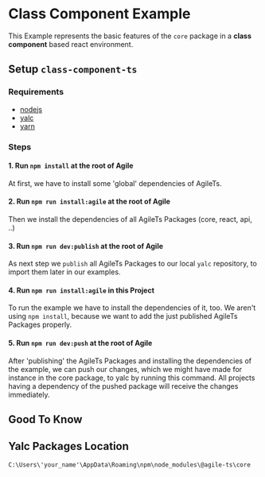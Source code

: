 # Class Component Example

This Example represents the basic features of the `core` package in a **class component** based react environment.

## Setup `class-component-ts`

### Requirements
- [nodejs](https://nodejs.org/en/)
- [yalc](https://www.npmjs.com/package/yalc)
- [yarn](https://yarnpkg.com/)

### Steps

#### 1. Run `npm install` at the root of Agile
At first, we have to install some 'global' dependencies of AgileTs.

#### 2. Run `npm run install:agile` at the root of Agile
Then we install the dependencies of all AgileTs Packages (core, react, api, ..)

#### 3. Run `npm run dev:publish` at the root of Agile
As next step we `publish` all AgileTs Packages to our local `yalc` repository,
to import them later in our examples.

#### 4. Run `npm run install:agile` in this Project
To run the example we have to install the dependencies of it, too.
We aren't using `npm install`, because we want to add the just published AgileTs Packages properly.

#### 5. Run `npm run dev:push` at the root of Agile
After 'publishing' the AgileTs Packages and installing the dependencies of the example, we can push our changes,
which we might have made for instance in the core package, to yalc by running this command.
All projects having a dependency of the pushed package will receive the changes immediately.

## Good To Know

## Yalc Packages Location
`C:\Users\'your_name'\AppData\Roaming\npm\node_modules\@agile-ts\core`